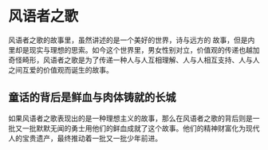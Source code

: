 # 风语者之歌

风语者之歌的故事里，虽然讲述的是一个美好的世界，诗与远方的 故事，但是内里却是现实与理想的思索。如今这个世界里，男女性别对立，价值观的传递也越加奇怪畸形，风语者之歌是为了传递一种人与人互相理解、人与人相互支持、人与人之间互爱的价值观而诞生的故事。

## 童话的背后是鲜血与肉体铸就的长城

如果风语者之歌表现出的是一种理想主义的故事，那么在风语者之歌的背后则是一批又一批默默无闻的勇士用他们的鲜血成就了这个故事。他们的精神财富化为现代人的宝贵遗产，最终推动着一批又一批少年前进。